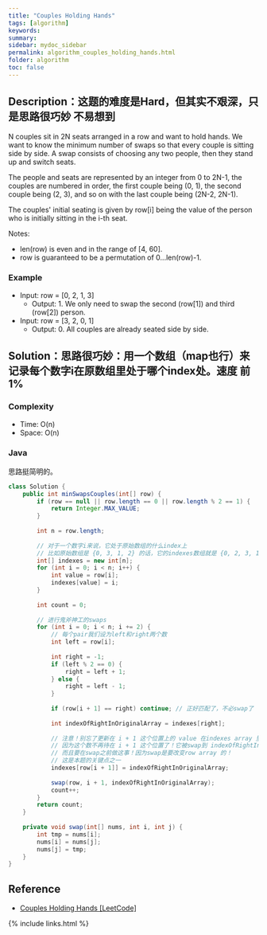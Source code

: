 ```yaml
---
title: "Couples Holding Hands"
tags: [algorithm]
keywords:
summary:
sidebar: mydoc_sidebar
permalink: algorithm_couples_holding_hands.html
folder: algorithm
toc: false
---
```


## Description：这题的难度是Hard，但其实不艰深，只是思路很巧妙 不易想到
N couples sit in 2N seats arranged in a row and want to hold hands. We want to know the minimum number of swaps so that every couple is sitting side by side. A swap consists of choosing any two people, then they stand up and switch seats.

The people and seats are represented by an integer from 0 to 2N-1, the couples are numbered in order, the first couple being (0, 1), the second couple being (2, 3), and so on with the last couple being (2N-2, 2N-1).

The couples' initial seating is given by row[i] being the value of the person who is initially sitting in the i-th seat.

Notes:
* len(row) is even and in the range of [4, 60].
* row is guaranteed to be a permutation of 0...len(row)-1.

### Example
* Input: row = [0, 2, 1, 3]
  * Output: 1. We only need to swap the second (row[1]) and third (row[2]) person.
* Input: row = [3, 2, 0, 1]
  * Output: 0. All couples are already seated side by side.

## Solution：思路很巧妙：用一个数组（map也行）来记录每个数字i在原数组里处于哪个index处。速度 前1%

### Complexity
* Time: O(n)
* Space: O(n)

### Java
思路挺简明的。
```java
class Solution {
    public int minSwapsCouples(int[] row) {
        if (row == null || row.length == 0 || row.length % 2 == 1) {
            return Integer.MAX_VALUE;
        }
        
        int n = row.length;
        
        // 对于一个数字i来说，它处于原始数组的什么index上
        // 比如原始数组是 {0, 3, 1, 2} 的话，它的indexes数组就是 {0, 2, 3, 1}
        int[] indexes = new int[n];
        for (int i = 0; i < n; i++) {
            int value = row[i];
            indexes[value] = i;
        }
        
        int count = 0;
        
        // 进行鬼斧神工的swaps
        for (int i = 0; i < n; i += 2) {
            // 每个pair我们设为left和right两个数
            int left = row[i];
            
            int right = -1;
            if (left % 2 == 0) {
                right = left + 1;
            } else {
                right = left - 1;
            }
            
            if (row[i + 1] == right) continue; // 正好匹配了，不必swap了
            
            int indexOfRightInOriginalArray = indexes[right];
            
            // 注意！别忘了更新在 i + 1 这个位置上的 value 在indexes array 里的 index！
            // 因为这个数不再待在 i + 1 这个位置了！它被swap到 indexOfRightInOriginalArray 这个位置了！
            // 而且要在swap之前做这事！因为swap是要改变row array 的！
            // 这是本题的关键点之一
            indexes[row[i + 1]] = indexOfRightInOriginalArray;
            
            swap(row, i + 1, indexOfRightInOriginalArray);
            count++;
        }
        return count;
    }
    
    private void swap(int[] nums, int i, int j) {
        int tmp = nums[i];
        nums[i] = nums[j];
        nums[j] = tmp;
    }
}
```

## Reference
* [Couples Holding Hands [LeetCode]](https://leetcode.com/problems/couples-holding-hands/description/)

{% include links.html %}
